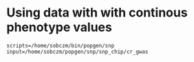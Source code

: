 # Using data with with continous phenotype values

```
scripts=/home/sobczm/bin/popgen/snp
input=/home/sobczm/popgen/snp/snp_chip/cr_gwas
```
